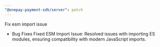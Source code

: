 ```yaml
---
"@onepay-payment-sdk/server": patch
---
```


Fix esm import issue

- Bug Fixes
Fixed ESM Import Issue: Resolved issues with importing ES modules, ensuring compatibility with modern JavaScript imports.
